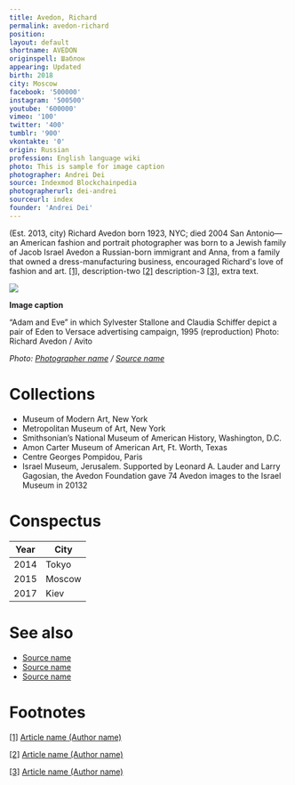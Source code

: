 ```yaml
---
title: Avedon, Richard
permalink: avedon-richard
position:
layout: default
shortname: AVEDON
originspell: Шаблон
appearing: Updated
birth: 2018
city: Moscow
facebook: '500000'
instagram: '500500'
youtube: '600000'
vimeo: '100'
twitter: '400'
tumblr: '900'
vkontakte: '0'
origin: Russian
profession: English language wiki
photo: This is sample for image caption
photographer: Andrei Dei
source: Indexmod Blockchainpedia
photographerurl: dei-andrei
sourceurl: index
founder: 'Andrei Dei'
---
```


(Est. 2013, city) Richard Avedon born 1923, NYC; died 2004 San Antonio—an American fashion and portrait photographer was born to a Jewish family of Jacob Israel Avedon a Russian-born immigrant and Anna, from a family that owned a dress-manufacturing business, encouraged Richard's love of fashion and art. <span id="a1">[\[1\]](#f1)</span>, description-two <span id="a2">[\[2\]](#f2)</span> description-3 <span id="a3">[\[3\]](#f3)</span>, extra text.

![](/images/image-name.jpg)

**Image caption**

“Adam and Eve” in which Sylvester Stallone and Claudia Schiffer depict a pair of Eden to Versace advertising campaign, 1995 (reproduction)
Photo: Richard Avedon / Avito

*Photo: [Photographer name](http://example.net/) / [Source name](http://example.net/)*

# Collections

+ Museum of Modern Art, New York
+ Metropolitan Museum of Art, New York
+ Smithsonian’s National Museum of American History, Washington, D.C.
+ Amon Carter Museum of American Art, Ft. Worth, Texas
+ Centre Georges Pompidou, Paris
+ Israel Museum, Jerusalem. Supported by Leonard A. Lauder and Larry Gagosian, the Avedon Foundation gave 74 Avedon images to the Israel Museum in 20132

# Conspectus

|Year|City|
|----|---------|
|2014|Tokyo|
|2015|Moscow|
|2017|Kiev|

# See also

- [Source name](http://example.net/)
- [Source name](http://example.net/)
- [Source name](http://example.net/)

# Footnotes

[[1]](#a1) <span id="f1"></span> [Article name (Author name)](http://example.net/article)

[[2]](#a2) <span id="f2"></span> [Article name (Author name)](http://example.net/article)

[[3]](#a3) <span id="f3"></span> [Article name (Author name)](http://example.net/article)
